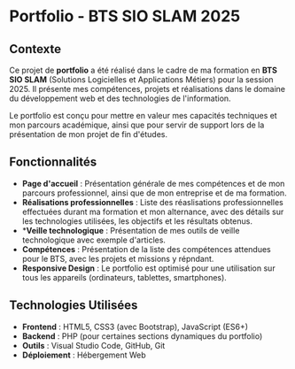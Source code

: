 # Portfolio - BTS SIO SLAM 2025

## Contexte
Ce projet de **portfolio** a été réalisé dans le cadre de ma formation en **BTS SIO SLAM** (Solutions Logicielles et Applications Métiers) pour la session 2025. 
Il présente mes compétences, projets et réalisations dans le domaine du développement web et des technologies de l'information.

Le portfolio est conçu pour mettre en valeur mes capacités techniques et mon parcours académique, ainsi que pour servir de support lors de la présentation de mon projet de fin d'études.

## Fonctionnalités
- **Page d'accueil** : Présentation générale de mes compétences et de mon parcours professionnel, ainsi que de mon entreprise et de ma formation.
- **Réalisations professionnelles** : Liste des réaslisations professionnelles effectuées durant ma formation et mon alternance, avec des détails sur les technologies utilisées, les objectifs et les résultats obtenus.
- ***Veille technologique** : Présentation de mes outils de veille technologique avec exemple d'articles.
- **Compétences** : Présentation de la liste des compétences attendues pour le BTS, avec les projets et missions y répndant.
- **Responsive Design** : Le portfolio est optimisé pour une utilisation sur tous les appareils (ordinateurs, tablettes, smartphones).

## Technologies Utilisées
- **Frontend** : HTML5, CSS3 (avec Bootstrap), JavaScript (ES6+)
- **Backend** : PHP (pour certaines sections dynamiques du portfolio)
- **Outils** : Visual Studio Code, GitHub, Git
- **Déploiement** : Hébergement Web

